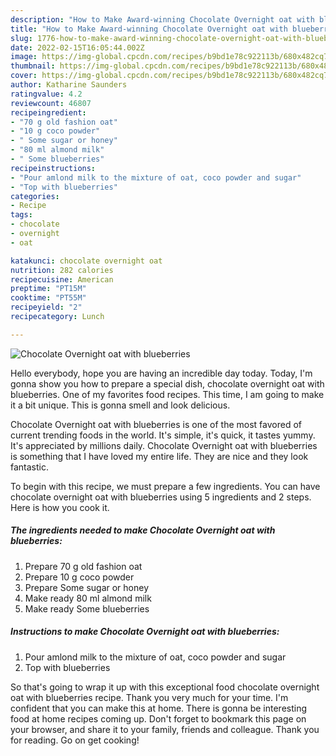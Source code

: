```yaml
---
description: "How to Make Award-winning Chocolate Overnight oat with blueberries"
title: "How to Make Award-winning Chocolate Overnight oat with blueberries"
slug: 1776-how-to-make-award-winning-chocolate-overnight-oat-with-blueberries
date: 2022-02-15T16:05:44.002Z
image: https://img-global.cpcdn.com/recipes/b9bd1e78c922113b/680x482cq70/chocolate-overnight-oat-with-blueberries-recipe-main-photo.jpg
thumbnail: https://img-global.cpcdn.com/recipes/b9bd1e78c922113b/680x482cq70/chocolate-overnight-oat-with-blueberries-recipe-main-photo.jpg
cover: https://img-global.cpcdn.com/recipes/b9bd1e78c922113b/680x482cq70/chocolate-overnight-oat-with-blueberries-recipe-main-photo.jpg
author: Katharine Saunders
ratingvalue: 4.2
reviewcount: 46807
recipeingredient:
- "70 g old fashion oat"
- "10 g coco powder"
- " Some sugar or honey"
- "80 ml almond milk"
- " Some blueberries"
recipeinstructions:
- "Pour amlond milk to the mixture of oat, coco powder and sugar"
- "Top with blueberries"
categories:
- Recipe
tags:
- chocolate
- overnight
- oat

katakunci: chocolate overnight oat 
nutrition: 282 calories
recipecuisine: American
preptime: "PT15M"
cooktime: "PT55M"
recipeyield: "2"
recipecategory: Lunch

---
```



![Chocolate Overnight oat with blueberries](https://img-global.cpcdn.com/recipes/b9bd1e78c922113b/680x482cq70/chocolate-overnight-oat-with-blueberries-recipe-main-photo.jpg)

Hello everybody, hope you are having an incredible day today. Today, I'm gonna show you how to prepare a special dish, chocolate overnight oat with blueberries. One of my favorites food recipes. This time, I am going to make it a bit unique. This is gonna smell and look delicious.

Chocolate Overnight oat with blueberries is one of the most favored of current trending foods in the world. It's simple, it's quick, it tastes yummy. It's appreciated by millions daily. Chocolate Overnight oat with blueberries is something that I have loved my entire life. They are nice and they look fantastic.




To begin with this recipe, we must prepare a few ingredients. You can have chocolate overnight oat with blueberries using 5 ingredients and 2 steps. Here is how you cook it.

<!--inarticleads1-->

##### The ingredients needed to make Chocolate Overnight oat with blueberries:

1. Prepare 70 g old fashion oat
1. Prepare 10 g coco powder
1. Prepare  Some sugar or honey
1. Make ready 80 ml almond milk
1. Make ready  Some blueberries




<!--inarticleads2-->

##### Instructions to make Chocolate Overnight oat with blueberries:

1. Pour amlond milk to the mixture of oat, coco powder and sugar
1. Top with blueberries




So that's going to wrap it up with this exceptional food chocolate overnight oat with blueberries recipe. Thank you very much for your time. I'm confident that you can make this at home. There is gonna be interesting food at home recipes coming up. Don't forget to bookmark this page on your browser, and share it to your family, friends and colleague. Thank you for reading. Go on get cooking!
